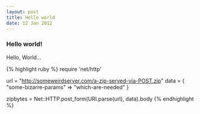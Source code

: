 ```yaml
---
layout: post
title: Hello world
date: 12 Jan 2012
---
```


### Hello world!

Hello, World... 

{% highlight ruby %}
  require 'net/http'

  url = "http://someweirdserver.com/a-zip-served-via-POST.zip"
  data = { "some-bizarre-params" => "which-are-needed" }

  zipbytes = Net::HTTP.post_form(URI.parse(url), data).body
{% endhighlight %}

